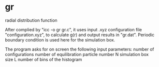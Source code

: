 # gr
radial distribution function

After complied by "icc -o gr gr.c", 
it uses input .xyz configuration file "configuration.xyz", 
to calculate g(r) and output results in "gr.dat". 
Periodic boundary condition is used here for the simulation box.

The program asks for on screen the following input parameters:
number of configurations
number of equilibration
particle number N
simulation box size L
number of bins of the histogram 
